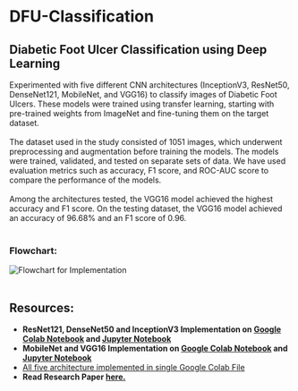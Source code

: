 # DFU-Classification

## Diabetic Foot Ulcer Classification using Deep Learning

<p>Experimented with five different CNN architectures (InceptionV3, ResNet50, DenseNet121,
MobileNet, and VGG16) to classify images of Diabetic Foot Ulcers. These models were trained using
transfer learning, starting with pre-trained weights from ImageNet and fine-tuning them on the target
dataset.
<br><br>
The dataset used in the study consisted of 1051 images, which underwent preprocessing and augmentation
before training the models. The models were trained, validated, and tested on separate sets of data. We have
used evaluation metrics such as accuracy, F1 score, and ROC-AUC score to compare the performance of
the models.
<br><br>
Among the architectures tested, the VGG16 model achieved the highest accuracy and F1 score. On the
testing dataset, the VGG16 model achieved an accuracy of 96.68% and an F1 score of 0.96.
<br><br></p>

### Flowchart: ###
<img src="https://github.com/saquib4u/DFU-Classification/blob/main/DFU%20Flowchart.png" alt="Flowchart for Implementation">
<br><br>

## Resources: ##
* **ResNet121, DenseNet50 and InceptionV3 Implementation on [Google Colab Notebook](https://colab.research.google.com/drive/10FIBxpGV-OBLUzJMhZZBW1BnG3W-mFg6?usp=sharing) and [Jupyter Notebook](https://github.com/saquib4u/DFU-Classification/blob/main/DenseNet_ResNet_InceptionV3.ipynb)**
* **MobileNet and VGG16 Implementation on [Google Colab Notebook](https://colab.research.google.com/drive/1k5uTwY34SWR67Jrz5b514NzmAUS7KWVw?usp=sharing) and [Jupyter Notebook](https://github.com/saquib4u/DFU-Classification/blob/main/MobileNet_VGG16.ipynb)**
* [All five architecture implemented in single Google Colab File](https://colab.research.google.com/drive/1nvpexeoeIWdpJuiPswsFbBeyxDKrpS4z?usp=sharing)
* **Read Research Paper [here.](https://doi.org/10.1007/978-981-99-1983-3_35)**
